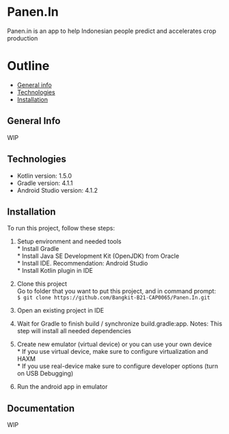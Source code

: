 # Panen.In
Panen.in is an app to help Indonesian people predict and accelerates crop production

# Outline
* [General info](#general-info)
* [Technologies](#technologies)
* [Installation](#installation)

## General Info
WIP

## Technologies
  * Kotlin version: 1.5.0
  * Gradle version: 4.1.1
  * Android Studio version: 4.1.2

## Installation
To run this project, follow these steps:

  1. Setup environment and needed tools  
    * Install Gradle   
    * Install Java SE Development Kit (OpenJDK) from Oracle  
    * Install IDE. Recommendation: Android Studio  
    * Install Kotlin plugin in IDE  

  2. Clone this project <br />
    Go to folder that you want to put this project, and in command prompt: <br />
    ```
    $ git clone https://github.com/Bangkit-B21-CAP0065/Panen.In.git
    ```

  3. Open an existing project in IDE

  4. Wait for Gradle to finish build / synchronize build.gradle:app. 
    Notes: This step will install all needed dependencies 

  5. Create new emulator (virtual device) or you can use your own device  
    * If you use virtual device, make sure to configure virtualization and HAXM  
    * If you use real-device make sure to configure developer options (turn on USB Debugging)

  6. Run the android app in emulator

## Documentation
WIP


